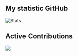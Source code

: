 ## My statistic GitHub
![Stats](https://github-readme-stats.vercel.app/api?username=TheDrunkenBear&show_icons=true&theme=radical)

## Active Contributions
<a href="https://github.com/python-validators/validators">
  <img align="center" src="https://github-readme-stats.vercel.app/api/pin/?username=TheDrunkenBear&repo=validators" />
</a>

